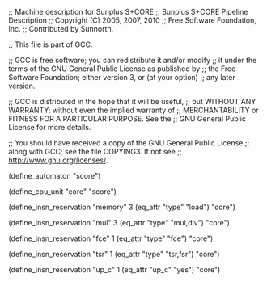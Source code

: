 ;;  Machine description for Sunplus S+CORE
;;  Sunplus S+CORE Pipeline Description
;;  Copyright (C) 2005, 2007, 2010
;;  Free Software Foundation, Inc.
;;  Contributed by Sunnorth.

;; This file is part of GCC.

;; GCC is free software; you can redistribute it and/or modify
;; it under the terms of the GNU General Public License as published by
;; the Free Software Foundation; either version 3, or (at your option)
;; any later version.

;; GCC is distributed in the hope that it will be useful,
;; but WITHOUT ANY WARRANTY; without even the implied warranty of
;; MERCHANTABILITY or FITNESS FOR A PARTICULAR PURPOSE.  See the
;; GNU General Public License for more details.

;; You should have received a copy of the GNU General Public License
;; along with GCC; see the file COPYING3.  If not see
;; <http://www.gnu.org/licenses/>.

(define_automaton "score")

(define_cpu_unit "core" "score")

(define_insn_reservation "memory" 3
                         (eq_attr "type" "load")
                         "core")

(define_insn_reservation "mul" 3
                         (eq_attr "type" "mul,div")
                         "core")

(define_insn_reservation "fce" 1
                         (eq_attr "type" "fce")
                         "core")

(define_insn_reservation "tsr" 1
                         (eq_attr "type" "tsr,fsr")
                         "core")

(define_insn_reservation "up_c" 1
                         (eq_attr "up_c" "yes")
                         "core")
